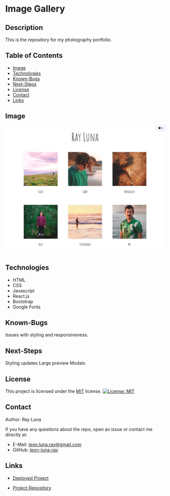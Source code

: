 # Image Gallery

## Description

This is the repository for my photography portfolio.

## Table of Contents

- [Image](#image)
- [Technologies](#technologies)
- [Known-Bugs](#known-bugs)
- [Next-Steps](#next-steps)
- [License](#license)
- [Contact](#contact)
- [Links](#links)

## Image

![Screenshot](./assets/image-gallery.png)

## Technologies

- HTML
- CSS
- Javascript
- React.js
- Bootstrap
- Google Fonts

## Known-Bugs

Issues with styling and responsiveness.

## Next-Steps

Styling updates Large preview Modals

## License

This project is licensed under the [MIT](https://opensource.org/licenses/MIT) license.
[![License: MIT](https://img.shields.io/badge/License-MIT-yellow.svg)](https://opensource.org/licenses/MIT)

## Contact

Author: Ray Luna

If you have any questions about the repo, open an issue or contact me directly at:

- E-Mail: leon.luna.ray@gmail.com
- GitHub: [leon-luna-ray](https://github.com/leon-luna-ray)

## Links

- [Deployed Project](https://leon-luna-ray.github.io/image-gallery/)

- [Project Repository](https://github.com/leon-luna-ray/image-gallery)
